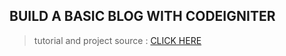 ## BUILD A BASIC BLOG WITH CODEIGNITER ##

> tutorial and project source : 
> [CLICK HERE](https://www.sebastienadam.be/connaissances/cours/realisez_votre_blog_avec_codeigniter_3.php)
